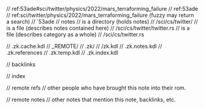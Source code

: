 
// ref:53ade#sci/twitter/physics/2022/mars_terraforming_failure
// ref:53ade
// ref:sci/twitter/physics/2022/mars_terraforming_failure (fuzzy may return a search)
// `53ade
// notes
// is a directory (holds notes)
// /sci/cs/twitter/
// is a file (describes notes contained here)
// /sci/cs/twitter/twitter.rs
// is a file (describes category as a whole)
// /sci/cs/twitter.rs

// .zk.cache.kdl
// _REMOTE/
// .zk/
// /zk.kdl
// .zk.notes.kdl
// .zk.references
// .zk.temp.kdl
// .zk.index.kdl

// backlinks

// index

// remote refs
// other people who have brought this note into their rom.

// remote notes
// other notes that mention this note, backlinks, etc.
